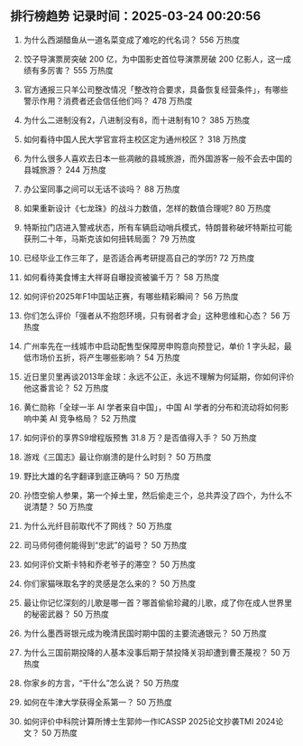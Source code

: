 
## 排行榜趋势 记录时间：2025-03-24 00:20:56
  
  1. 为什么西湖醋鱼从一道名菜变成了难吃的代名词？ 556 万热度
    
  2. 饺子导演票房突破 200 亿，为中国影史首位导演票房破 200 亿影人，这一成绩有多厉害？ 555 万热度
    
  3. 官方通报三只羊公司整改情况「整改符合要求，具备恢复经营条件」，有哪些警示作用？消费者还会信任他们吗？ 478 万热度
    
  4. 为什么二进制没有2，八进制没有8，而十进制有10？ 385 万热度
    
  5. 如何看待中国人民大学官宣将主校区定为通州校区？ 318 万热度
    
  6. 为什么很多人喜欢去日本一些凋敝的县城旅游，而外国游客一般不会去中国的县城旅游？ 244 万热度
    
  7. 办公室同事之间可以无话不谈吗？ 88 万热度
    
  8. 如果重新设计《七龙珠》的战斗力数值，怎样的数值合理呢? 80 万热度
    
  9. 特斯拉门店进入警戒状态，所有车辆启动哨兵模式，特朗普称破坏特斯拉可能获刑二十年，马斯克该如何扭转局面？ 79 万热度
    
  10. 已经毕业工作三年了，是否适合再考研提高自己的学历? 72 万热度
    
  11. 如何看待美食博主大祥哥自曝投资被骗千万？ 58 万热度
    
  12. 如何评价2025年F1中国站正赛，有哪些精彩瞬间？ 56 万热度
    
  13. 你们怎么评价「强者从不抱怨环境，只有弱者才会」这种思维和心态？ 56 万热度
    
  14. 广州率先在一线城市中启动配售型保障房申购意向预登记，单价 1 字头起，最低市场价五折，将产生哪些影响？ 54 万热度
    
  15. 近日里贝里再谈2013年金球：永远不公正，永远不理解为何延期，你如何评价他这番言论？ 52 万热度
    
  16. 黄仁勋称「全球一半 AI 学者来自中国」，中国 AI 学者的分布和流动将如何影响中美 AI 竞争格局？ 52 万热度
    
  17. 如何评价的享界S9增程版预售 31.8 万？是否值得入手？ 50 万热度
    
  18. 游戏《三国志》最让你崩溃的是什么时刻？ 50 万热度
    
  19. 野比大雄的名字翻译到底正确吗？ 50 万热度
    
  20. 孙悟空偷人参果，第一个掉土里，然后偷走三个，总共弄没了四个，为什么不说清楚？ 50 万热度
    
  21. 为什么光纤目前取代不了网线？ 50 万热度
    
  22. 司马师何德何能得到“忠武”的谥号？ 50 万热度
    
  23. 如何评价文斯卡特和乔老爷子的滞空？ 50 万热度
    
  24. 你们家猫咪取名字的灵感是怎么来的？ 50 万热度
    
  25. 最让你记忆深刻的儿歌是哪一首？哪首偷偷珍藏的儿歌，成了你在成人世界里的秘密武器？ 50 万热度
    
  26. 为什么墨西哥银元成为晚清民国时期中国的主要流通银元？ 50 万热度
    
  27. 为什么三国前期投降的人基本没事后期于禁投降关羽却遭到曹丕蔑视？ 50 万热度
    
  28. 你家乡的方言，“干什么”怎么说？ 50 万热度
    
  29. 如何在牛津大学获得全系第一？ 50 万热度
    
  30. 如何评价中科院计算所博士生郭帅一作ICASSP 2025论文抄袭TMI 2024论文？ 50 万热度
    